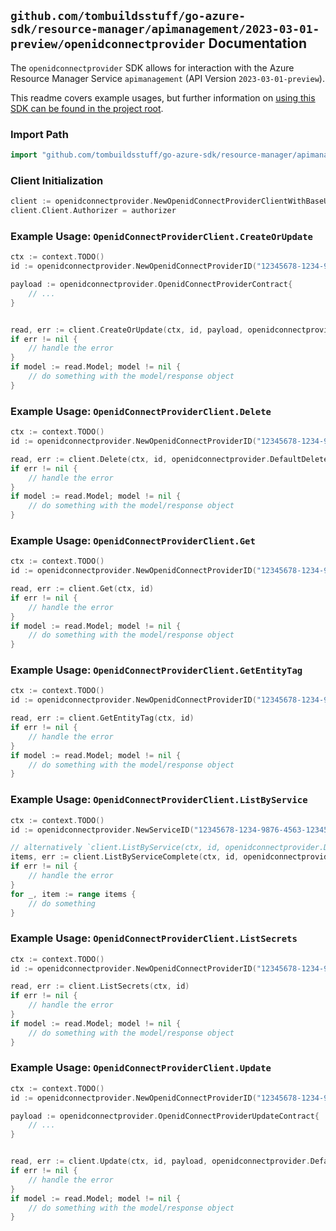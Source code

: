 
## `github.com/tombuildsstuff/go-azure-sdk/resource-manager/apimanagement/2023-03-01-preview/openidconnectprovider` Documentation

The `openidconnectprovider` SDK allows for interaction with the Azure Resource Manager Service `apimanagement` (API Version `2023-03-01-preview`).

This readme covers example usages, but further information on [using this SDK can be found in the project root](https://github.com/tombuildsstuff/go-azure-sdk/tree/main/docs).

### Import Path

```go
import "github.com/tombuildsstuff/go-azure-sdk/resource-manager/apimanagement/2023-03-01-preview/openidconnectprovider"
```


### Client Initialization

```go
client := openidconnectprovider.NewOpenidConnectProviderClientWithBaseURI("https://management.azure.com")
client.Client.Authorizer = authorizer
```


### Example Usage: `OpenidConnectProviderClient.CreateOrUpdate`

```go
ctx := context.TODO()
id := openidconnectprovider.NewOpenidConnectProviderID("12345678-1234-9876-4563-123456789012", "example-resource-group", "serviceValue", "openidConnectProviderValue")

payload := openidconnectprovider.OpenidConnectProviderContract{
	// ...
}


read, err := client.CreateOrUpdate(ctx, id, payload, openidconnectprovider.DefaultCreateOrUpdateOperationOptions())
if err != nil {
	// handle the error
}
if model := read.Model; model != nil {
	// do something with the model/response object
}
```


### Example Usage: `OpenidConnectProviderClient.Delete`

```go
ctx := context.TODO()
id := openidconnectprovider.NewOpenidConnectProviderID("12345678-1234-9876-4563-123456789012", "example-resource-group", "serviceValue", "openidConnectProviderValue")

read, err := client.Delete(ctx, id, openidconnectprovider.DefaultDeleteOperationOptions())
if err != nil {
	// handle the error
}
if model := read.Model; model != nil {
	// do something with the model/response object
}
```


### Example Usage: `OpenidConnectProviderClient.Get`

```go
ctx := context.TODO()
id := openidconnectprovider.NewOpenidConnectProviderID("12345678-1234-9876-4563-123456789012", "example-resource-group", "serviceValue", "openidConnectProviderValue")

read, err := client.Get(ctx, id)
if err != nil {
	// handle the error
}
if model := read.Model; model != nil {
	// do something with the model/response object
}
```


### Example Usage: `OpenidConnectProviderClient.GetEntityTag`

```go
ctx := context.TODO()
id := openidconnectprovider.NewOpenidConnectProviderID("12345678-1234-9876-4563-123456789012", "example-resource-group", "serviceValue", "openidConnectProviderValue")

read, err := client.GetEntityTag(ctx, id)
if err != nil {
	// handle the error
}
if model := read.Model; model != nil {
	// do something with the model/response object
}
```


### Example Usage: `OpenidConnectProviderClient.ListByService`

```go
ctx := context.TODO()
id := openidconnectprovider.NewServiceID("12345678-1234-9876-4563-123456789012", "example-resource-group", "serviceValue")

// alternatively `client.ListByService(ctx, id, openidconnectprovider.DefaultListByServiceOperationOptions())` can be used to do batched pagination
items, err := client.ListByServiceComplete(ctx, id, openidconnectprovider.DefaultListByServiceOperationOptions())
if err != nil {
	// handle the error
}
for _, item := range items {
	// do something
}
```


### Example Usage: `OpenidConnectProviderClient.ListSecrets`

```go
ctx := context.TODO()
id := openidconnectprovider.NewOpenidConnectProviderID("12345678-1234-9876-4563-123456789012", "example-resource-group", "serviceValue", "openidConnectProviderValue")

read, err := client.ListSecrets(ctx, id)
if err != nil {
	// handle the error
}
if model := read.Model; model != nil {
	// do something with the model/response object
}
```


### Example Usage: `OpenidConnectProviderClient.Update`

```go
ctx := context.TODO()
id := openidconnectprovider.NewOpenidConnectProviderID("12345678-1234-9876-4563-123456789012", "example-resource-group", "serviceValue", "openidConnectProviderValue")

payload := openidconnectprovider.OpenidConnectProviderUpdateContract{
	// ...
}


read, err := client.Update(ctx, id, payload, openidconnectprovider.DefaultUpdateOperationOptions())
if err != nil {
	// handle the error
}
if model := read.Model; model != nil {
	// do something with the model/response object
}
```
